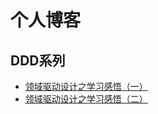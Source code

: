 # 个人博客

## DDD系列

- [领域驱动设计之学习感悟（一）](ddd/领域驱动设计之学习感悟（一）.md)
- [领域驱动设计之学习感悟（二）](ddd/领域驱动设计之学习感悟（二）.md)

